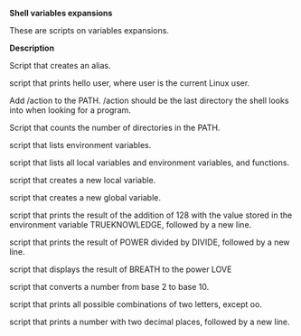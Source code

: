 **Shell variables expansions**

These are scripts on variables expansions.

**Description**

Script that creates an alias.

script that prints hello user, where user is the current Linux user.

Add /action to the PATH. /action should be the last directory the shell looks into when looking for a program.

Script that counts the number of directories in the PATH.

script that lists environment variables.

script that lists all local variables and environment variables, and functions.

script that creates a new local variable.

script that creates a new global variable.

script that prints the result of the addition of 128 with the value stored in the environment variable TRUEKNOWLEDGE, followed by a new line.

script that prints the result of POWER divided by DIVIDE, followed by a new line.

script that displays the result of BREATH to the power LOVE

script that converts a number from base 2 to base 10.

script that prints all possible combinations of two letters, except oo.

script that prints a number with two decimal places, followed by a new line.


